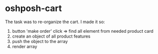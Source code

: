 # oshposh-cart
The task was to re-organize the cart.
I made it so:
1. button 'make order' click => find all element from needed product card
2. create an object of all product features
3. push the object to the array
4. render array